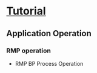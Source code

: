 # [Tutorial](/docs/tutorials-idx.md)

## Application Operation

### RMP operation

- RMP BP Process Operation